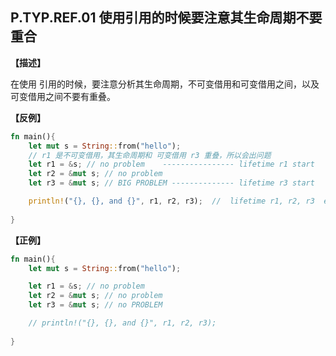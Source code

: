 ## P.TYP.REF.01  使用引用的时候要注意其生命周期不要重合

**【描述】**

在使用 引用的时候，要注意分析其生命周期，不可变借用和可变借用之间，以及可变借用之间不要有重叠。

**【反例】**

```rust
fn main(){
    let mut s = String::from("hello");
    // r1 是不可变借用，其生命周期和 可变借用 r3 重叠，所以会出问题
    let r1 = &s; // no problem    ---------------- lifetime r1 start
    let r2 = &mut s; // no problem
    let r3 = &mut s; // BIG PROBLEM -------------- lifetime r3 start 

    println!("{}, {}, and {}", r1, r2, r3);  //  lifetime r1, r2, r3  end; 
    
}
```

**【正例】**

```rust
fn main(){
    let mut s = String::from("hello");

    let r1 = &s; // no problem
    let r2 = &mut s; // no problem
    let r3 = &mut s; // no PROBLEM

    // println!("{}, {}, and {}", r1, r2, r3);
    
}
```


